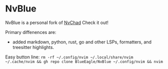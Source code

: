# NvBlue
NvBlue is a personal fork of [NvChad](https://github.com/NvChad/NvChad)
Check it out!

Primary diffenences are:
 - added markdown, python, rust, go and other LSPs, formatters, and treesitter highlights.
 
Easy button line:
```rm -rf ~/.config/nvim ~/.local/share/nvim ~/.cache/nvim && gh repo clone BlueEagle/NvBlue ~/.config/nvim && nvim```
